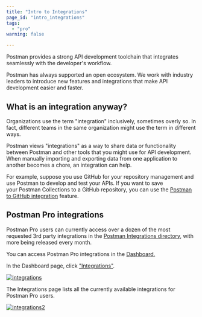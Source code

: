 ```yaml
---
title: "Intro to Integrations"
page_id: "intro_integrations"
tags: 
  - "pro"
warning: false

---
```


Postman provides a strong API development toolchain that integrates seamlessly with the developer's workflow.

Postman has always supported an open ecosystem. We work with industry leaders to introduce new features and integrations that make API development easier and faster.

## What is an integration anyway?

Organizations use the term "integration" inclusively, sometimes overly so. In fact, different teams in the same organization might use the term in different ways.

Postman views "integrations" as a way to share data or functionality between Postman and other tools that you might use for API development. When manually importing and exporting data from one application to another becomes a chore, an integration can help.

For example, suppose you use GitHub for your repository management and use Postman to develop and test your APIs. If you want to save your Postman Collections to a GitHub repository, you can use the [Postman to GitHub integration](/docs/postman_pro/integrations/github/#configuring-github-integration) feature.

## Postman Pro integrations

Postman Pro users can currently access over a dozen of the most requested 3rd party integrations in the [Postman Integrations directory](https://go.postman.co/workspaces), with more being released every month.

You can access Postman Pro integrations in the [Dashboard.](https://go.postman.co/workspaces)

In the Dashboard page, click ["Integrations"](https://go.postman.co/workspaces).

  [![integrations](https://s3.amazonaws.com/postman-static-getpostman-com/postman-docs/Integrations-Dashboard1.png)](https://s3.amazonaws.com/postman-static-getpostman-com/postman-docs/Integrations-Dashboard1.png)

The Integrations page lists all the currently available integrations for Postman Pro users.

[![integrations2](https://s3.amazonaws.com/postman-static-getpostman-com/postman-docs/Integrations-Dashboard2.png)](https://s3.amazonaws.com/postman-static-getpostman-com/postman-docs/Integrations-Dashboard2.png)
